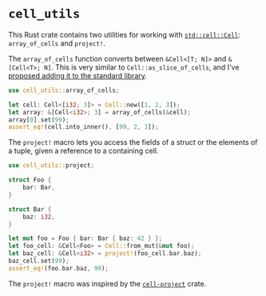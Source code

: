 # `cell_utils`

This Rust crate contains two utilities for working with
[`std::cell::Cell`](https://doc.rust-lang.org/std/cell/struct.Cell.html):
`array_of_cells` and `project!`.

The `array_of_cells` function converts between `&Cell<[T; N]>` and `&[Cell<T>;
N]`. This is very similar to `Cell::as_slice_of_cells`, and I've [proposed
adding it to the standard
library](https://github.com/rust-lang/rust/pull/87944).

```rust
use cell_utils::array_of_cells;

let cell: Cell<[i32; 3]> = Cell::new([1, 2, 3]);
let array: &[Cell<i32>; 3] = array_of_cells(&cell);
array[0].set(99);
assert_eq!(cell.into_inner(), [99, 2, 3]);
```

The `project!` macro lets you access the fields of a struct or the elements of
a tuple, given a reference to a containing cell.

```rust
use cell_utils::project;

struct Foo {
    bar: Bar,
}

struct Bar {
    baz: i32,
}

let mut foo = Foo { bar: Bar { baz: 42 } };
let foo_cell: &Cell<Foo> = Cell::from_mut(&mut foo);
let baz_cell: &Cell<i32> = project!(foo_cell.bar.baz);
baz_cell.set(99);
assert_eq!(foo.bar.baz, 99);
```

The `project!` macro was inspired by the
[`cell-project`](https://crates.io/crates/cell-project) crate.
